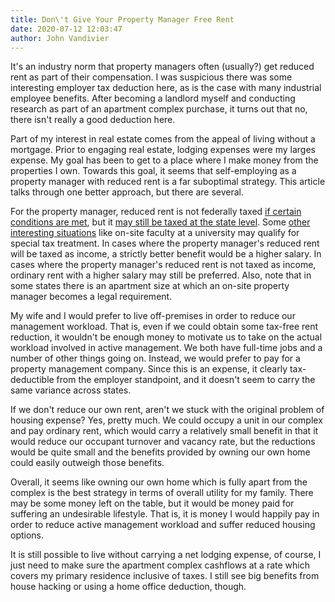 ```yaml
---
title: Don\'t Give Your Property Manager Free Rent
date: 2020-07-12 12:03:47
author: John Vandivier
---
```




<!-- wp:paragraph -->
<p>It's an industry norm that property managers often (usually?) get reduced rent as part of their compensation. I was suspicious there was some interesting employer tax deduction here, as is the case with many industrial employee benefits. After becoming a landlord myself and conducting research as part of an apartment complex purchase, it turns out that no, there isn't really a good deduction here.</p>
<!-- /wp:paragraph -->

<!-- wp:paragraph -->
<p>Part of my interest in real estate comes from the appeal of living without a mortgage. Prior to engaging real estate, lodging expenses were my larges expense. My goal has been to get to a place where I make money from the properties I own. Towards this goal, it seems that self-employing as a property manager with reduced rent is a far suboptimal strategy. This article talks through one better approach, but there are several.</p>
<!-- /wp:paragraph -->

<!-- wp:paragraph -->
<p>For the property manager, reduced rent is not federally taxed <a href=\"https://www.nolo.com/legal-encyclopedia/tax-rules-hiring-resident-property-managers.html\">if certain conditions are met</a>, but it <a href=\"https://www.biggerpockets.com/member-blogs/368/24130-free-rent-for-your-property-manager-could-cost-you\">may still be taxed at the state level</a>. Some <a href=\"https://smallbusiness.chron.com/taxability-employerprovided-lodging-21478.html\">other interesting situations</a> like on-site faculty at a university may qualify for special tax treatment. In cases where the property manager's reduced rent will be taxed as income, a strictly better benefit would be a higher salary. In cases where the property manager's reduced rent is not taxed as income, ordinary rent with a higher salary may still be preferred. Also, note that in some states there is an apartment size at which an on-site property manager becomes a legal requirement.</p>
<!-- /wp:paragraph -->

<!-- wp:paragraph -->
<p>My wife and I would prefer to live off-premises in order to reduce our management workload. That is, even if we could obtain some tax-free rent reduction, it wouldn't be enough money to motivate us to take on the actual workload involved in active management. We both have full-time jobs and a number of other things going on. Instead, we would prefer to pay for a property management company. Since this is an expense, it clearly tax-deductible from the employer standpoint, and it doesn't seem to carry the same variance across states.</p>
<!-- /wp:paragraph -->

<!-- wp:paragraph -->
<p>If we don't reduce our own rent, aren't we stuck with the original problem of housing expense? Yes, pretty much. We could occupy a unit in our complex and pay ordinary rent, which would carry a relatively small benefit in that it would reduce our occupant turnover and vacancy rate, but the reductions would be quite small and the benefits provided by owning our own home could easily outweigh those benefits.</p>
<!-- /wp:paragraph -->

<!-- wp:paragraph -->
<p>Overall, it seems like owning our own home which is fully apart from the complex is the best strategy in terms of overall utility for my family. There may be some money left on the table, but it would be money paid for suffering an undesirable lifestyle. That is, it is money I would happily pay in order to reduce active management workload and suffer reduced housing options.</p>
<!-- /wp:paragraph -->

<!-- wp:paragraph -->
<p>It is still possible to live without carrying a net lodging expense, of course, I just need to make sure the apartment complex cashflows at a rate which covers my primary residence inclusive of taxes. I still see big benefits from house hacking or using a home office deduction, though.</p>
<!-- /wp:paragraph -->